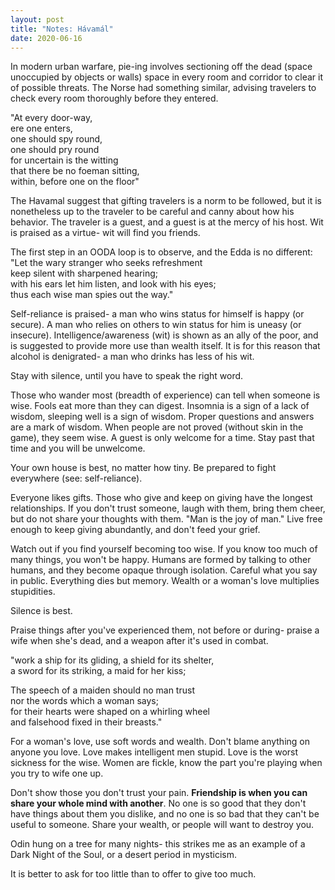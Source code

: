 ```yaml
---
layout: post
title: "Notes: Hávamál"
date: 2020-06-16
---
```


In modern urban warfare, pie-ing involves sectioning off the dead (space unoccupied by objects or walls) space in every room and corridor to clear it of possible threats. The Norse had something similar, advising travelers to check every room thoroughly before they entered.

"At every door-way,  
ere one enters,  
one should spy round,  
one should pry round  
for uncertain is the witting  
that there be no foeman sitting,  
within, before one on the floor"

The Havamal suggest that gifting travelers is a norm to be followed, but it is nonetheless up to the traveler to be careful and canny about how his behavior. The traveler is a guest, and a guest is at the mercy of his host. Wit is praised as a virtue- wit will find you friends.  

The first step in an OODA loop is to observe, and the Edda is no different:  
"Let the wary stranger who seeks refreshment  
keep silent with sharpened hearing;  
with his ears let him listen, and look with his eyes;  
thus each wise man spies out the way."  

Self-reliance is praised- a man who wins status for himself is happy (or secure). A man who relies on others to win status for him is uneasy (or insecure). Intelligence/awareness (wit) is shown as an ally of the poor, and is suggested to provide more use than wealth itself. It is for this reason that alcohol is denigrated- a man who drinks has less of his wit.  

Stay with silence, until you have to speak the right word.  

Those who wander most (breadth of experience) can tell when someone is wise. Fools eat more than they can digest. Insomnia is a sign of a lack of wisdom, sleeping well is a sign of wisdom. Proper questions and answers are a mark of wisdom. When people are not proved (without skin in the game), they seem wise. A guest is only welcome for a time. Stay past that time and you will be unwelcome.  

Your own house is best, no matter how tiny. Be prepared to fight everywhere (see: self-reliance).  

Everyone likes gifts. Those who give and keep on giving have the longest relationships. If you don't trust someone, laugh with them, bring them cheer, but do not share your thoughts with them. "Man is the joy of man." Live free enough to keep giving abundantly, and don't feed your grief.  

Watch out if you find yourself becoming too wise. If you know too much of many things, you won't be happy. Humans are formed by talking to other humans, and they become opaque through isolation. Careful what you say in public. Everything dies but memory. Wealth or a woman's love multiplies stupidities.  

Silence is best.  

Praise things after you've experienced them, not before or during- praise a wife when she's dead, and a weapon after it's used in combat.  

"work a ship for its gliding, a shield for its shelter,  
a sword for its striking, a maid for her kiss;   

The speech of a maiden should no man trust  
nor the words which a woman says;  
for their hearts were shaped on a whirling wheel  
and falsehood fixed in their breasts."  

For a woman's love, use soft words and wealth. Don't blame anything on anyone you love. Love makes intelligent men stupid. Love is the worst sickness for the wise. Women are fickle, know the part you're playing when you try to wife one up.  


Don't show those you don't trust your pain. __Friendship is when you can share your whole mind with another__. No one is so good that they don't have things about them you dislike, and no one is so bad that they can't be useful to someone. Share your wealth, or people will want to destroy you.  

Odin hung on a tree for many nights- this strikes me as an example of a Dark Night of the Soul, or a desert period in mysticism.  

It is better to ask for too little than to offer to give too much.  




